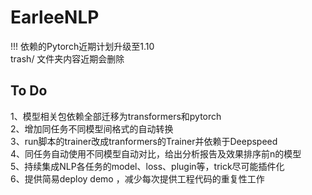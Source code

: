 # EarleeNLP
!!! 依赖的Pytorch近期计划升级至1.10   
trash/ 文件夹内容近期会删除
  
  
## To Do
1、模型相关包依赖全部迁移为transformers和pytorch      
2、增加同任务不同模型间格式的自动转换       
3、run脚本的trainer改成tranformers的Trainer并依赖于Deepspeed      
4、同任务自动使用不同模型自动对比，给出分析报告及效果排序前n的模型        
5、持续集成NLP各任务的model、loss、plugin等，trick尽可能插件化        
6、提供简易deploy demo ，减少每次提供工程代码的重复性工作         
